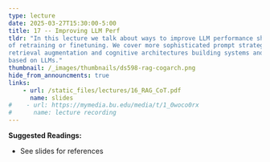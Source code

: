 ```yaml
---
type: lecture
date: 2025-03-27T15:30:00-5:00
title: 17 -- Improving LLM Perf
tldr: "In this lecture we talk about ways to improve LLM performance short
of retraining or finetuning. We cover more sophisticated prompt strategies,
retrieval augmentation and cognitive architectures building systems and agents
based on LLMs."
thumbnail: /_images/thumbnails/ds598-rag-cogarch.png
hide_from_announcments: true
links: 
    - url: /static_files/lectures/16_RAG_CoT.pdf
      name: slides
#    - url: https://mymedia.bu.edu/media/t/1_0woco0rx
#      name: lecture recording
---
```

**Suggested Readings:**
- See slides for references
